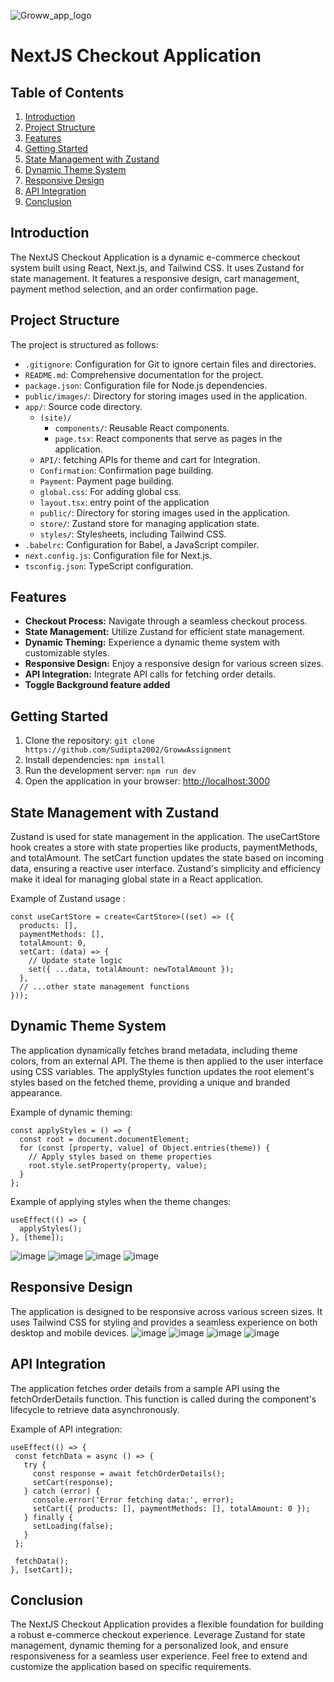 
![Groww_app_logo](https://github.com/Sudipta2002/GrowwAssignment/assets/78099311/04e3dc4b-e429-4317-a664-a3455adac140)


# NextJS Checkout Application

## Table of Contents

1. [Introduction](#introduction)
2. [Project Structure](#project-structure)
3. [Features](#features)
4. [Getting Started](#getting-started)
5. [State Management with Zustand](#state-management-with-zustand)
6. [Dynamic Theme System](#dynamic-theme-system)
7. [Responsive Design](#responsive-design)
8. [API Integration](#api-integration)
9. [Conclusion](#Conclusion)

## Introduction

The NextJS Checkout Application is a dynamic e-commerce checkout system built using React, Next.js, and Tailwind CSS. It uses Zustand for state management. It features a responsive design, cart management, payment method selection, and an order confirmation page.

## Project Structure

The project is structured as follows:


- `.gitignore`: Configuration for Git to ignore certain files and directories.
- `README.md`: Comprehensive documentation for the project.
- `package.json`: Configuration file for Node.js dependencies.
- `public/images/`: Directory for storing images used in the application.
- `app/`: Source code directory.
  - `(site)/`  
    - `components/`: Reusable React components.
    - `page.tsx`: React components that serve as pages in the application.
  - `API/`: fetching APIs for theme and cart for Integration.
  - `Confirmation`: Confirmation page building.
  - `Payment`: Payment page building.
  - `global.css`: For adding global css.
  - `layout.tsx`: entry point of the application
  - `public/`: Directory for storing images used in the application.
  - `store/`: Zustand store for managing application state.
  - `styles/`: Stylesheets, including Tailwind CSS.
- `.babelrc`: Configuration for Babel, a JavaScript compiler.
- `next.config.js`: Configuration file for Next.js.
- `tsconfig.json`: TypeScript configuration.

## Features

- **Checkout Process:** Navigate through a seamless checkout process.
- **State Management:** Utilize Zustand for efficient state management.
- **Dynamic Theming:** Experience a dynamic theme system with customizable styles.
- **Responsive Design:** Enjoy a responsive design for various screen sizes.
- **API Integration:** Integrate API calls for fetching order details.
- **Toggle Background feature added**

## Getting Started

1. Clone the repository: `git clone https://github.com/Sudipta2002/GrowwAssignment`
2. Install dependencies: `npm install`
3. Run the development server: `npm run dev`
4. Open the application in your browser: [http://localhost:3000](http://localhost:3000)

## State Management with Zustand

Zustand is used for state management in the application. The useCartStore hook creates a store with state properties like products, paymentMethods, and totalAmount. The setCart function updates the state based on incoming data, ensuring a reactive user interface. Zustand's simplicity and efficiency make it ideal for managing global state in a React application.

Example of Zustand usage :

```tsx
const useCartStore = create<CartStore>((set) => ({
  products: [],
  paymentMethods: [],
  totalAmount: 0,
  setCart: (data) => {
    // Update state logic
    set({ ...data, totalAmount: newTotalAmount });
  },
  // ...other state management functions
}));
```

## Dynamic Theme System

The application dynamically fetches brand metadata, including theme colors, from an external API. The theme is then applied to the user interface using CSS variables. The applyStyles function updates the root element's styles based on the fetched theme, providing a unique and branded appearance.

Example of dynamic theming:

```tsx
const applyStyles = () => {
  const root = document.documentElement;
  for (const [property, value] of Object.entries(theme)) {
    // Apply styles based on theme properties
    root.style.setProperty(property, value);
  }
};
```

Example of applying styles when the theme changes:

```tsx
useEffect(() => {
  applyStyles();
}, [theme]);
```
![image](https://github.com/Sudipta2002/GrowwAssignment/assets/78099311/c4820742-6939-4a1b-8a72-c25ee5b1ec50)
![image](https://github.com/Sudipta2002/GrowwAssignment/assets/78099311/2e75c9b2-c64a-4438-a70c-524c0819e803)
![image](https://github.com/Sudipta2002/GrowwAssignment/assets/78099311/4fde4cf2-01e9-4006-9cf9-cdae7edc4f43)
![image](https://github.com/Sudipta2002/GrowwAssignment/assets/78099311/aff27952-0157-40e6-9ec5-c8dabaa074d9)


## Responsive Design
The application is designed to be responsive across various screen sizes. It uses Tailwind CSS for styling and provides a seamless experience on both desktop and mobile devices.
![image](https://github.com/Sudipta2002/GrowwAssignment/assets/78099311/725c0ab5-e839-4118-adea-d87002b3b77e)
![image](https://github.com/Sudipta2002/GrowwAssignment/assets/78099311/b388ca88-7eea-4b1a-be1b-8259c8673277)
![image](https://github.com/Sudipta2002/GrowwAssignment/assets/78099311/36396514-49c9-4e7a-8f85-f1a212c7afb2)
![image](https://github.com/Sudipta2002/GrowwAssignment/assets/78099311/ad148192-c5fc-4687-a530-ac64a200c6b4)

## API Integration
The application fetches order details from a sample API using the fetchOrderDetails function. This function is called during the component's lifecycle to retrieve data asynchronously.

Example of API integration:

```tsx
useEffect(() => {
 const fetchData = async () => {
   try {
     const response = await fetchOrderDetails();
     setCart(response);
   } catch (error) {
     console.error('Error fetching data:', error);
     setCart({ products: [], paymentMethods: [], totalAmount: 0 });
   } finally {
     setLoading(false);
   }
 };

 fetchData();
}, [setCart]);
```

## Conclusion

The NextJS Checkout Application provides a flexible foundation for building a robust e-commerce checkout experience. Leverage Zustand for state management, dynamic theming for a personalized look, and ensure responsiveness for a seamless user experience. Feel free to extend and customize the application based on specific requirements.
